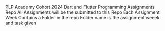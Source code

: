 PLP Academy Cohort 2024 Dart and Flutter Programming Assignments Repo
All Assignments will be the submitted to this Repo
Each Assignment Week Contains a Folder in the repo 
Folder name is the assignment weeek and task given
